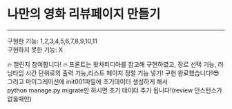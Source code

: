 # 나만의 영화 리뷰페이지 만들기
***
구현한 기능: 1,2,3,4,5,6,7,8,9,10,11<br>
구현하지 못한 기능: X

🔥 챌린지 참여합니다! 🔥
프론트는 왓차피디아를 참고해 구현하였고, 
장르 선택 기능, 러닝타임 시간 단위로의 출력 기능,리스트 페이지 정렬 기능 넣기! 구현 완료했습니다!😎
그리고 마이그레이션에 init001파일에 초기데이터 생성하게 해서  
python manage.py migrate만 하시면 초기 데이터 추가 됩니다!(review 인스턴스가 없을때만) 